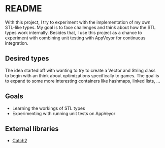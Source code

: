 # README #

With this project, I try to experiment with the implementation of my own STL-like types.
My goal is to face challenges and think about how the STL types work internally.
Besides that, I use this project as a chance to experiment with combining unit testing with AppVeyor for continuous integration.

## Desired types

The idea started off with wanting to try to create a Vector and String class to begin with an think about optimizations specifically to games.
The goal is to expand to some more interesting containers like hashmaps, linked lists, ...

## Goals

* Learning the workings of STL types
* Experimenting with running unit tests on AppVeyor

## External libraries

* [Catch2](https://github.com/catchorg/Catch2)